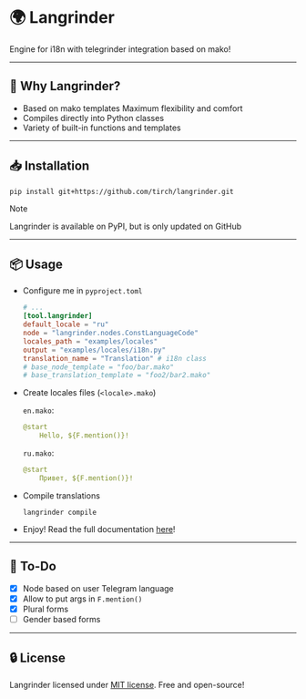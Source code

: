 # 🌍 Langrinder
Engine for i18n with telegrinder integration based on mako!

---

## 🤔 Why Langrinder?
- Based on mako templates
    Maximum flexibility and comfort
- Compiles directly into Python classes
- Variety of built-in functions and templates

---

## 📥 Installation
```shell
pip install git+https://github.com/tirch/langrinder.git
```
> [!NOTE]
> Langrinder is available on PyPI, but is only updated on GitHub 

---

## 📦 Usage
- Configure me in `pyproject.toml`
    ```toml
    # ...
    [tool.langrinder]
    default_locale = "ru"
    node = "langrinder.nodes.ConstLanguageCode"
    locales_path = "examples/locales"
    output = "examples/locales/i18n.py"
    translation_name = "Translation" # i18n class
    # base_node_template = "foo/bar.mako"
    # base_translation_template = "foo2/bar2.mako"
    ```
- Create locales files (`<locale>.mako`)

    `en.mako`:
    ```yaml
    @start
        Hello, ${F.mention()}!
    ```
    `ru.mako`:
    ```yaml
    @start
        Привет, ${F.mention()}!
    ```
- Compile translations
    ```shell
    langrinder compile
    ```
- Enjoy! Read the full documentation [here](./docs/index.md)!

---

## 🧪 To-Do
- [x] Node based on user Telegram language
- [x] Allow to put args in `F.mention()`
- [x] Plural forms
- [ ] Gender based forms

---

## 🔒 License
Langrinder licensed under [MIT license](LICENSE). Free and open-source!